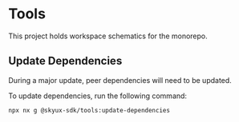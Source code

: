 # Tools

This project holds workspace schematics for the monorepo.

## Update Dependencies

During a major update, peer dependencies will need to be updated.

To update dependencies, run the following command:

```bash
npx nx g @skyux-sdk/tools:update-dependencies
```
